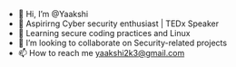 - 👋 Hi, I’m @Yaakshi
- 👀 Aspirirng Cyber security enthusiast | TEDx Speaker
- 🌱 Learning secure coding practices and Linux
- 💞️ I’m looking to collaborate on Security-related projects
- 📫 How to reach me yaakshi2k3@gmail.com

<!---
Yaakshi/Yaakshi is a ✨ special ✨ repository because its `README.md` (this file) appears on your GitHub profile.
You can click the Preview link to take a look at your changes.
--->
